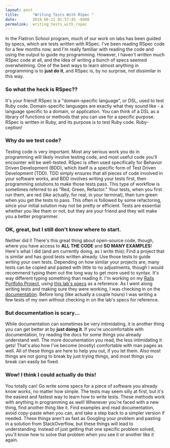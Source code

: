 ```yaml
---
layout: post
title:      "Writing Tests With RSpec "
date:       2018-06-21 01:57:45 -0400
permalink:  writing_tests_with_rspec
---
```


 
In the Flatiron School program, much of our work on labs has been guided by specs, which are tests written with RSpec. I've been reading RSpec code for a few months now, and I'm really familiar with reading the code and using the output to guide my programming. However, I haven't *written* much RSpec code at all, and the idea of writing a bunch of specs seemed overwhelming. One of the best ways to learn almost anything in programming is to **just do it**, and RSpec is, by no surprise, not dissimilar in this way.  
 
### So what the heck is RSpec?? 
 
It's your friend! RSpec is a "domain-specific language", or DSL, used to test Ruby code. Domain-specific languages are exactly what they sound like - a language specific to a domain, or application. You can think of a DSL as a library of functions or methods that you can use for a specific purpose. RSpec is written in Ruby, and its purpose is to test Ruby code. Ruby-ception! 
 
### Why do we test code? 
 
Testing code is very important. Most any serious work you do in programming will likely involve testing code, and most useful code you'll encounter will be well-tested. RSpec is often used specifically for Behavior Driven Development (BDD), which itself is a specific form of Test Driven Development (TDD). TDD simply ensures that all pieces of code involved in your software works, and BDD involves writing your tests first, then programming solutions to make those tests pass. This type of workflow is sometimes referred to as "Red, Green, Refactor." Your tests, when you first run them, are red (like actually, for real, in your terminal), then turn green when you get the tests to pass. This often is followed by some refactoring, since your initial solution may not be pretty or efficient. Tests are essential whether you like them or not, but they are your friend and they will make you a better programmer.  
 
### OK, great, but I still don't know where to start. 
 
Neither did I! There's this great thing about open-source code, though, where you have access to **ALL THE CODE** and **SO MANY EXAMPLES**! Here's what I did (and am currently doing, as I write this): Find a project that is similar and has good tests written already. Use those tests to guide writing your own tests. Depending on how similar your projects are, many tests can be copied and pasted with little to no adjustments, though I would recommend typing them out the long way to get more used to syntax. It's way different typing something than reading it. I'm working on my [Rails Portfolio Project](https://github.com/AspenJames/rails-portfolio-message-board), using [this lab's specs](https://github.com/learn-co-students/rails-amusement-park-v-000) as a reference. As I went along writing tests and making sure they were working, I was checking in on the [documentation](http://rspec.info/documentation/). Before long (like actually a couple hours) I was writing a few tests of my own without checking in on the lab's specs for reference.  
 
### But documentation is scary... 
 
While documentation can sometimes be very intimidating, it is another thing you can get better at by **just doing it**. If you're uncomfortable with documentation, try reading the docs for some things you already understand well. The more documentation you read, the less intimidating it gets! That's also how I've become (mostly) comfortable with man pages as well. All of these things are here to help you out, if you let them. Also most things are not going to break by just trying things, and most things you break can easily be fixed.  
 
### Wow! I think I could actually do this! 
 
You totally can! Go write some specs for a piece of software you already know works, no matter how simple. The tests may seem silly at first, but it's the easiest and fastest way to learn how to write tests. These methods work with anything in programming as well! Whenever you're faced with a new thing, find another thing like it. Find examples and read documentation, avoid copy-paste when you can, and take a step back to a simpler version if needed. These things aren't as fast as Googling your problem and pasting in a solution from StackOverflow, but these things will lead to understanding. Instead of just getting that one specific problem solved, you'll know *how* to solve that problem when you see it or another like it again.
 

